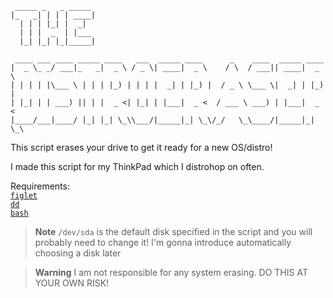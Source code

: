 ```
 _____ _   _ _____ 
|_   _| | | | ____|
  | | | |_| |  _|  
  | | |  _  | |___ 
  |_| |_| |_|_____|
                   
 ____ ___ ____ _____ ____   ___  _____ ____      _    ____  _____ ____  
|  _ \_ _/ ___|_   _|  _ \ / _ \| ____|  _ \    / \  / ___|| ____|  _ \ 
| | | | |\___ \ | | | |_) | | | |  _| | |_) |  / _ \ \___ \|  _| | |_) |
| |_| | | ___) || | |  _ <| |_| | |___|  _ <  / ___ \ ___) | |___|  _ < 
|____/___|____/ |_| |_| \_\\___/|_____|_| \_\/_/   \_\____/|_____|_| \_\
```

This script erases your drive to get it ready for a new OS/distro!

I made this script for my ThinkPad which I distrohop on often.

Requirements: \
[`figlet`](https://repology.org/project/figlet/versions) \
[`dd`](https://repology.org/project/coreutils/versions) \
[`bash`](https://repology.org/project/bash/versions)

> **Note**
> `/dev/sda` is the default disk specified in the script and you will probably need to change it! I'm gonna introduce automatically choosing a disk later

> **Warning**
> I am not responsible for any system erasing. DO THIS AT YOUR OWN RISK!

